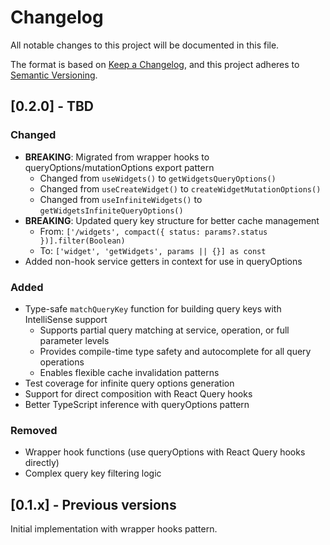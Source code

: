 # Changelog

All notable changes to this project will be documented in this file.

The format is based on [Keep a Changelog](https://keepachangelog.com/en/1.1.0/),
and this project adheres to [Semantic Versioning](https://semver.org/spec/v2.0.0.html).

## [0.2.0] - TBD

### Changed

- **BREAKING**: Migrated from wrapper hooks to queryOptions/mutationOptions export pattern
  - Changed from `useWidgets()` to `getWidgetsQueryOptions()`
  - Changed from `useCreateWidget()` to `createWidgetMutationOptions()`
  - Changed from `useInfiniteWidgets()` to `getWidgetsInfiniteQueryOptions()`
- **BREAKING**: Updated query key structure for better cache management
  - From: `['/widgets', compact({ status: params?.status })].filter(Boolean)`
  - To: `['widget', 'getWidgets', params || {}] as const`
- Added non-hook service getters in context for use in queryOptions

### Added

- Type-safe `matchQueryKey` function for building query keys with IntelliSense support
  - Supports partial query matching at service, operation, or full parameter levels
  - Provides compile-time type safety and autocomplete for all query operations
  - Enables flexible cache invalidation patterns
- Test coverage for infinite query options generation
- Support for direct composition with React Query hooks
- Better TypeScript inference with queryOptions pattern

### Removed

- Wrapper hook functions (use queryOptions with React Query hooks directly)
- Complex query key filtering logic

## [0.1.x] - Previous versions

Initial implementation with wrapper hooks pattern.

